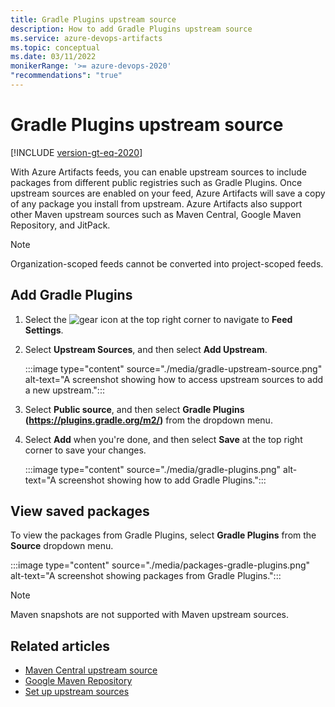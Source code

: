 ```yaml
---
title: Gradle Plugins upstream source
description: How to add Gradle Plugins upstream source
ms.service: azure-devops-artifacts
ms.topic: conceptual
ms.date: 03/11/2022
monikerRange: '>= azure-devops-2020'
"recommendations": "true"
---
```


# Gradle Plugins upstream source

[!INCLUDE [version-gt-eq-2020](../../includes/version-gt-eq-2020.md)]

With Azure Artifacts feeds, you can enable upstream sources to include packages from different public registries such as Gradle Plugins. Once upstream sources are enabled on your feed, Azure Artifacts will save a copy of any package you install from upstream. Azure Artifacts also support other Maven upstream sources such as Maven Central, Google Maven Repository, and JitPack.

> [!NOTE]
> Organization-scoped feeds cannot be converted into project-scoped feeds.

## Add Gradle Plugins

1. Select the ![gear icon](../../media/icons/gear-icon.png) at the top right corner to navigate to **Feed Settings**.

1. Select **Upstream Sources**, and then select **Add Upstream**.

    :::image type="content" source="./media/gradle-upstream-source.png" alt-text="A screenshot showing how to access upstream sources to add a new upstream.":::

1. Select **Public source**, and then select **Gradle Plugins (https://plugins.gradle.org/m2/)** from the dropdown menu.

1. Select **Add** when you're done, and then select **Save** at the top right corner to save your changes.

    :::image type="content" source="./media/gradle-plugins.png" alt-text="A screenshot showing how to add Gradle Plugins.":::

## View saved packages

To view the packages from Gradle Plugins, select **Gradle Plugins** from the **Source** dropdown menu.

:::image type="content" source="./media/packages-gradle-plugins.png" alt-text="A screenshot showing packages from Gradle Plugins.":::

> [!NOTE]
> Maven snapshots are not supported with Maven upstream sources.

## Related articles

- [Maven Central upstream source](./upstream-sources.md)
- [Google Maven Repository](./google-maven.md)
- [Set up upstream sources](../how-to/set-up-upstream-sources.md)
